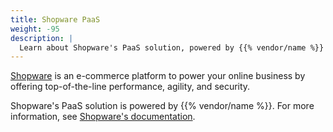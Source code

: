 ```yaml
---
title: Shopware PaaS
weight: -95
description: |
  Learn about Shopware's PaaS solution, powered by {{% vendor/name %}}
---
```


[Shopware](https://www.shopware.com/) is an e-commerce platform to power your online business by offering top-of-the-line performance, agility, and security.

Shopware's PaaS solution is powered by {{% vendor/name %}}.
For more information, see [Shopware's documentation](https://developer.shopware.com/docs/products/paas/).